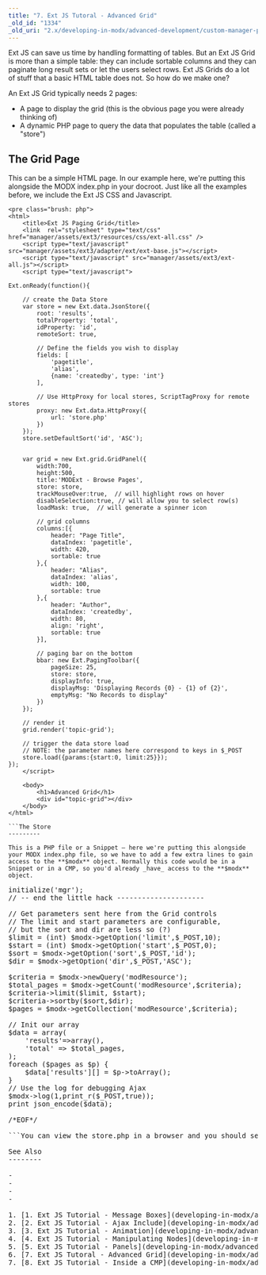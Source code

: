 ```yaml
---
title: "7. Ext JS Tutoral - Advanced Grid"
_old_id: "1334"
_old_uri: "2.x/developing-in-modx/advanced-development/custom-manager-pages/modext/modext-tutorials/7.-ext-js-tutoral-advanced-grid"
---
```


Ext JS can save us time by handling formatting of tables. But an Ext JS Grid is more than a simple table: they can include sortable columns and they can paginate long result sets or let the users select rows. Ext JS Grids do a lot of stuff that a basic HTML table does not. So how do we make one?

An Ext JS Grid typically needs 2 pages:

- A page to display the grid (this is the obvious page you were already thinking of)
- A dynamic PHP page to query the data that populates the table (called a "store")

The Grid Page
-------------

This can be a simple HTML page. In our example here, we're putting this alongside the MODX index.php in your docroot. Just like all the examples before, we include the Ext JS CSS and Javascript.

```
<pre class="brush: php">
<html>
    <title>Ext JS Paging Grid</title>
    <link  rel="stylesheet" type="text/css" href="manager/assets/ext3/resources/css/ext-all.css" />
    <script type="text/javascript" src="manager/assets/ext3/adapter/ext/ext-base.js"></script>
    <script type="text/javascript" src="manager/assets/ext3/ext-all.js"></script>    
    <script type="text/javascript">

Ext.onReady(function(){

    // create the Data Store
    var store = new Ext.data.JsonStore({
        root: 'results',
        totalProperty: 'total',
        idProperty: 'id',
        remoteSort: true,

        // Define the fields you wish to display
        fields: [
            'pagetitle', 
            'alias', 
            {name: 'createdby', type: 'int'}
        ],

        // Use HttpProxy for local stores, ScriptTagProxy for remote stores
        proxy: new Ext.data.HttpProxy({
            url: 'store.php'
        })
    });
    store.setDefaultSort('id', 'ASC');


    var grid = new Ext.grid.GridPanel({
        width:700,
        height:500,
        title:'MODExt - Browse Pages',
        store: store,
        trackMouseOver:true,  // will highlight rows on hover
        disableSelection:true, // will allow you to select row(s)
        loadMask: true,  // will generate a spinner icon

        // grid columns
        columns:[{
            header: "Page Title",
            dataIndex: 'pagetitle',
            width: 420,
            sortable: true
        },{
            header: "Alias",
            dataIndex: 'alias',
            width: 100,
            sortable: true
        },{
            header: "Author",
            dataIndex: 'createdby',
            width: 80,
            align: 'right',
            sortable: true
        }],

        // paging bar on the bottom
        bbar: new Ext.PagingToolbar({
            pageSize: 25,
            store: store,
            displayInfo: true,
            displayMsg: 'Displaying Records {0} - {1} of {2}',
            emptyMsg: "No Records to display"
        })
    });

    // render it
    grid.render('topic-grid');

    // trigger the data store load
    // NOTE: the parameter names here correspond to keys in $_POST
    store.load({params:{start:0, limit:25}});
});
    </script>
    
    <body>
        <h1>Advanced Grid</h1>
        <div id="topic-grid"></div>
    </body>
</html>

```The Store
---------

This is a PHP file or a Snippet – here we're putting this alongside your MODX index.php file, so we have to add a few extra lines to gain access to the **$modx** object. Normally this code would be in a Snippet or in a CMP, so you'd already _have_ access to the **$modx** object.

```
<pre class="brush: php">
<?php
// -- start the little hack -------------------
// This would not be necessary if this code were
// inside a Snippet or the MODX mgr! Demo purposes only!
define('MODX_API_MODE', true); 
require_once 'index.php';
$modx= new modX();
$modx->initialize('mgr');
// -- end the little hack ---------------------

// Get parameters sent here from the Grid controls
// The limit and start parameters are configurable,
// but the sort and dir are less so (?)
$limit = (int) $modx->getOption('limit',$_POST,10);
$start = (int) $modx->getOption('start',$_POST,0);
$sort = $modx->getOption('sort',$_POST,'id');
$dir = $modx->getOption('dir',$_POST,'ASC');

$criteria = $modx->newQuery('modResource');
$total_pages = $modx->getCount('modResource',$criteria);
$criteria->limit($limit, $start); 
$criteria->sortby($sort,$dir);
$pages = $modx->getCollection('modResource',$criteria);

// Init our array
$data = array(
    'results'=>array(),
    'total' => $total_pages,
);
foreach ($pages as $p) {
    $data['results'][] = $p->toArray();
}
// Use the log for debugging Ajax
$modx->log(1,print_r($_POST,true));
print json_encode($data);

/*EOF*/

```You can view the store.php in a browser and you should see some JSON data. If you're trying to see what's being posted to this file from the grid page, use the MODX log function to log the posted data.

See Also
--------

- <http://dev.sencha.com/deploy/ext-3.4.0/examples/grid/paging.html>
- <http://sottwell.pogwatch.com/datagrid-1.html>
- <http://sottwell.pogwatch.com/datagrid-2.html>
- <http://sottwell.pogwatch.com/datagrid-3.html>

1. [1. Ext JS Tutorial - Message Boxes](developing-in-modx/advanced-development/custom-manager-pages/modext/modext-tutorials/1.-ext-js-tutorial-message-boxes)
2. [2. Ext JS Tutorial - Ajax Include](developing-in-modx/advanced-development/custom-manager-pages/modext/modext-tutorials/2.-ext-js-tutorial-ajax-include)
3. [3. Ext JS Tutorial - Animation](developing-in-modx/advanced-development/custom-manager-pages/modext/modext-tutorials/3.-ext-js-tutorial-animation)
4. [4. Ext JS Tutorial - Manipulating Nodes](developing-in-modx/advanced-development/custom-manager-pages/modext/modext-tutorials/4.-ext-js-tutorial-manipulating-nodes)
5. [5. Ext JS Tutorial - Panels](developing-in-modx/advanced-development/custom-manager-pages/modext/modext-tutorials/5.-ext-js-tutorial-panels)
6. [7. Ext JS Tutoral - Advanced Grid](developing-in-modx/advanced-development/custom-manager-pages/modext/modext-tutorials/7.-ext-js-tutoral-advanced-grid)
7. [8. Ext JS Tutorial - Inside a CMP](developing-in-modx/advanced-development/custom-manager-pages/modext/modext-tutorials/8.-ext-js-tutorial-inside-a-cmp)

</body></html>